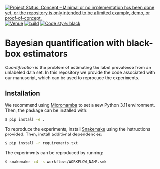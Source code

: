 [![Project Status: Concept – Minimal or no implementation has been done yet, or the repository is only intended to be a limited example, demo, or proof-of-concept.](https://www.repostatus.org/badges/latest/concept.svg)](https://www.repostatus.org/#concept)
[![Venue](https://img.shields.io/badge/venue-TMLR_2024-darkblue)](https://openreview.net/forum?id=Ft4kHrOawZ)
[![build](https://github.com/pawel-czyz/labelshift/actions/workflows/build.yml/badge.svg)](https://github.com/pawel-czyz/labelshift/actions/workflows/build.yml)
[![Code style: black](https://img.shields.io/badge/code%20style-black-000000.svg)](https://github.com/psf/black)

# Bayesian quantification with black-box estimators

*Quantification* is the problem of estimating the label prevalence from an unlabeled data set. In this repository we provide the code associated with our manuscript, which can be used to reproduce the experiments.

## Installation

We recommend using [Micromamba](https://mamba.readthedocs.io/en/latest/user_guide/micromamba.html) to set a new Python 3.11 environment.
Then, the package can be installed with:

```bash
$ pip install -e .
```

To reproduce the experiments, install [Snakemake](https://snakemake.readthedocs.io/en/stable/) using the instructions provided. Then, install additional dependencies:

```bash
$ pip install -r requirements.txt
```

The experiments can be reproduced by running:

```bash
$ snakemake -c4 -s workflows/WORKFLOW_NAME.smk
```

